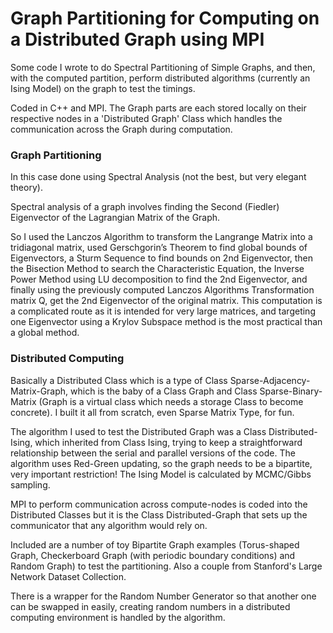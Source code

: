 # Graph Partitioning for Computing on a Distributed Graph using MPI

Some code I wrote to do Spectral Partitioning of Simple Graphs, and then, with the computed partition, perform distributed algorithms (currently an Ising Model) on the graph to test the timings.

Coded in C++ and MPI. The Graph parts are each stored locally on their respective nodes in a 'Distributed Graph' Class which handles the communication across the Graph during computation.

###  Graph Partitioning

In this case done using Spectral Analysis (not the best, but very elegant theory).

Spectral analysis of a graph involves finding the Second (Fiedler) Eigenvector of the Lagrangian Matrix of the Graph.   

So I used the Lanczos Algorithm to transform the Langrange Matrix into a tridiagonal matrix, used Gerschgorin’s Theorem to find global bounds of Eigenvectors, a Sturm Sequence to find bounds on 2nd Eigenvector, then the Bisection Method to search the Characteristic Equation, the Inverse Power Method using LU decomposition to find the 2nd Eigenvector, and finally using the previously computed Lanczos Algorithms Transformation matrix Q, get the 2nd Eigenvector of the original matrix.
This computation is a complicated route as it is intended for very large matrices, and targeting one Eigenvector using a Krylov Subspace method is the most practical than a global method.

### Distributed Computing

Basically a Distributed Class which is a type of Class Sparse-Adjacency-Matrix-Graph, which is the baby of a Class Graph and Class Sparse-Binary-Matrix (Graph is a virtual class which needs a storage Class to become concrete). I built it all from scratch, even Sparse Matrix Type, for fun.  

The algorithm I used to test the Distributed Graph was a Class Distributed-Ising,  which inherited from Class Ising, trying to keep a straightforward relationship between the serial and parallel versions of the code. The algorithm uses Red-Green updating, so the graph needs to be a bipartite, very important restriction!  The Ising Model is calculated by MCMC/Gibbs sampling.

MPI to perform communication across compute-nodes is coded into the Distributed Classes but it is the Class Distributed-Graph that sets up the communicator that any algorithm would rely on.

Included are a number of toy Bipartite Graph examples (Torus-shaped Graph, Checkerboard Graph (with periodic boundary conditions) and Random Graph) to test the partitioning. Also a couple from Stanford's Large Network Dataset Collection.

There is a wrapper for the Random Number Generator so that another one can be swapped in easily, creating random numbers in a distributed computing environment is handled by the algorithm.
